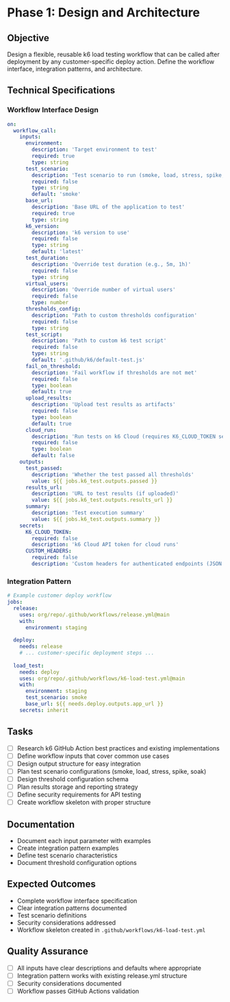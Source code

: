 # Phase 1: Design and Architecture

## Objective
Design a flexible, reusable k6 load testing workflow that can be called after deployment by any customer-specific deploy action. Define the workflow interface, integration patterns, and architecture.

## Technical Specifications

### Workflow Interface Design
```yaml
on:
  workflow_call:
    inputs:
      environment:
        description: 'Target environment to test'
        required: true
        type: string
      test_scenario:
        description: 'Test scenario to run (smoke, load, stress, spike, soak)'
        required: false
        type: string
        default: 'smoke'
      base_url:
        description: 'Base URL of the application to test'
        required: true
        type: string
      k6_version:
        description: 'k6 version to use'
        required: false
        type: string
        default: 'latest'
      test_duration:
        description: 'Override test duration (e.g., 5m, 1h)'
        required: false
        type: string
      virtual_users:
        description: 'Override number of virtual users'
        required: false
        type: number
      thresholds_config:
        description: 'Path to custom thresholds configuration'
        required: false
        type: string
      test_script:
        description: 'Path to custom k6 test script'
        required: false
        type: string
        default: '.github/k6/default-test.js'
      fail_on_threshold:
        description: 'Fail workflow if thresholds are not met'
        required: false
        type: boolean
        default: true
      upload_results:
        description: 'Upload test results as artifacts'
        required: false
        type: boolean
        default: true
      cloud_run:
        description: 'Run tests on k6 Cloud (requires K6_CLOUD_TOKEN secret)'
        required: false
        type: boolean
        default: false
    outputs:
      test_passed:
        description: 'Whether the test passed all thresholds'
        value: ${{ jobs.k6_test.outputs.passed }}
      results_url:
        description: 'URL to test results (if uploaded)'
        value: ${{ jobs.k6_test.outputs.results_url }}
      summary:
        description: 'Test execution summary'
        value: ${{ jobs.k6_test.outputs.summary }}
    secrets:
      K6_CLOUD_TOKEN:
        required: false
        description: 'k6 Cloud API token for cloud runs'
      CUSTOM_HEADERS:
        required: false
        description: 'Custom headers for authenticated endpoints (JSON format)'
```

### Integration Pattern
```yaml
# Example customer deploy workflow
jobs:
  release:
    uses: org/repo/.github/workflows/release.yml@main
    with:
      environment: staging
  
  deploy:
    needs: release
    # ... customer-specific deployment steps ...
  
  load_test:
    needs: deploy
    uses: org/repo/.github/workflows/k6-load-test.yml@main
    with:
      environment: staging
      test_scenario: smoke
      base_url: ${{ needs.deploy.outputs.app_url }}
    secrets: inherit
```

## Tasks

- [ ] Research k6 GitHub Action best practices and existing implementations
- [ ] Define workflow inputs that cover common use cases
- [ ] Design output structure for easy integration
- [ ] Plan test scenario configurations (smoke, load, stress, spike, soak)
- [ ] Design threshold configuration schema
- [ ] Plan results storage and reporting strategy
- [ ] Define security requirements for API testing
- [ ] Create workflow skeleton with proper structure

## Documentation
- Document each input parameter with examples
- Create integration pattern examples
- Define test scenario characteristics
- Document threshold configuration options

## Expected Outcomes
- Complete workflow interface specification
- Clear integration patterns documented
- Test scenario definitions
- Security considerations addressed
- Workflow skeleton created in `.github/workflows/k6-load-test.yml`

## Quality Assurance
- [ ] All inputs have clear descriptions and defaults where appropriate
- [ ] Integration pattern works with existing release.yml structure
- [ ] Security considerations documented
- [ ] Workflow passes GitHub Actions validation